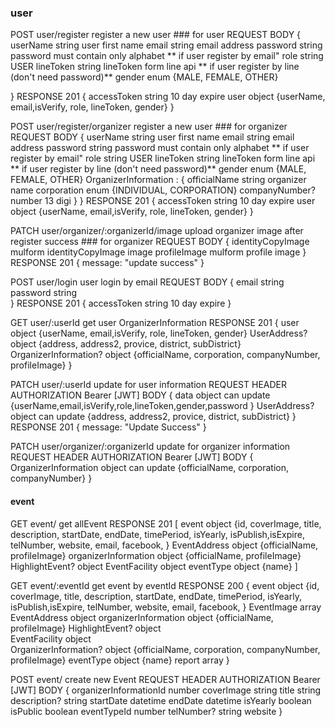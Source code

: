 
### user ### 


POST user/register   register a new user ### for user
REQUEST BODY
{
  userName          string    user first name
  email             string    email address
  password          string    password must contain only alphabet ** if user register by email"
  role              string    USER
  lineToken         string    lineToken form line api ** if user register by line (don't need password)**
  gender            enum      {MALE, FEMALE, OTHER}

}
RESPONSE
201
  {
    accessToken     string    10 day expire
    user            object    {userName, email,isVerify, role, lineToken, gender}
  }




POST user/register/organizer   register a new user ### for organizer
REQUEST BODY
{
  userName          string    user first name
  email             string    email address
  password          string    password must contain only alphabet ** if user register by email"
  role              string    USER
  lineToken         string    lineToken form line api ** if user register by line (don't need password)**
  gender            enum      {MALE, FEMALE, OTHER}
  OrganizerInformation : 
  {
    officialName    string    organizer name
    corporation     enum      {INDIVIDUAL, CORPORATION}
    companyNumber?  number    13 digi
  }
}
RESPONSE
201
    {
    accessToken     string    10 day expire
    user            object    {userName, email,isVerify, role, lineToken, gender}
    }

PATCH user/organizer/:organizerId/image   upload organizer image after register success ### for organizer
REQUEST BODY
{
  identityCopyImage        mulform    identityCopyImage image
  profileImage             mulform    profile image
}
RESPONSE
201
    {
    message: "update success"
    }



POST user/login                         user login by email
REQUEST BODY
{
    email                  string      
    password               string       
}
RESPONSE
201
    {
    accessToken     string    10 day expire
    }




GET user/:userId                          get user OrganizerInformation
RESPONSE
201
    {
    user                        object    {userName, email,isVerify, role, lineToken, gender} 
    UserAddress?                object    {address, address2, provice, district, subDistrict}
    OrganizerInformation?       object    {officialName, corporation, companyNumber, profileImage}
    }




PATCH user/:userId                         update for user information
REQUEST
HEADER
  AUTHORIZATION           Bearer [JWT]
BODY
{
    data                  object            can update {userName,email,isVerify,role,lineToken,gender,password }
    UserAddress?          object            can update {address, address2, provice, district, subDistrict}
}
RESPONSE
201
    {
    message: "Update Success"
    }



PATCH user/organizer/:organizerId                        update for organizer information
REQUEST
HEADER
  AUTHORIZATION           Bearer [JWT]
BODY
{
    OrganizerInformation       object    can update {officialName, corporation, companyNumber}
}




####  event  #####
GET event/                    get allEvent
RESPONSE
201
    [
      event                   object      {id, coverImage, title, description, startDate, endDate, timePeriod, isYearly, isPublish,isExpire, telNumber, website, email, facebook,   }
      EventAddress            object      {officialName, profileImage}
      organizerInformation    object      {officialName, profileImage}
      HighlightEvent?         object
      EventFacility           object
      eventType               object      {name}
    ]

 


GET event/:eventId            get event by eventId
RESPONSE
200
    {
      event                   object    {id, coverImage, title, description, startDate, endDate, timePeriod, isYearly, isPublish,isExpire, telNumber, website, email, facebook,   }
      EventImage              array
      EventAddress            object
      organizerInformation    object    {officialName, profileImage}
      HighlightEvent?         object    
      EventFacility           object    
      <!-- UserAddress?            object    {address, address2, provice, district, subDistrict} -->
      OrganizerInformation?   object    {officialName, corporation, companyNumber, profileImage}
      eventType               object    {name}
      report                  array
    }


POST event/                   create new Event
REQUEST
HEADER
  AUTHORIZATION           Bearer [JWT]
BODY
{
  organizerInformationId      number
  coverImage                  string
  title                       string
  description?                string
  startDate                   datetime
  endDate                     datetime
  isYearly                    boolean
  isPublic                    boolean
  eventTypeId                 number
  telNumber?                  string
  website
}




